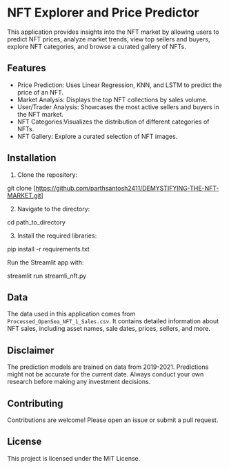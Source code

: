 # NFT Explorer and Price Predictor



This application provides insights into the NFT market by allowing users to predict NFT prices, analyze market trends, view top sellers and buyers, explore NFT categories, and browse a curated gallery of NFTs.

## Features

- Price Prediction: Uses Linear Regression, KNN, and LSTM to predict the price of an NFT.
- Market Analysis: Displays the top NFT collections by sales volume.
- User/Trader Analysis: Showcases the most active sellers and buyers in the NFT market.
- NFT Categories:Visualizes the distribution of different categories of NFTs.
- NFT Gallery: Explore a curated selection of NFT images.

## Installation

1. Clone the repository:

git clone [https://github.com/parthsantosh2411/DEMYSTIFYING-THE-NFT-MARKET.git]


2. Navigate to the directory:

cd path_to_directory


3. Install the required libraries:

pip install -r requirements.txt




Run the Streamlit app with:

streamlit run streamli_nft.py




## Data

The data used in this application comes from `Processed_OpenSea_NFT_1_Sales.csv`. It contains detailed information about NFT sales, including asset names, sale dates, prices, sellers, and more.

## Disclaimer

The prediction models are trained on data from 2019-2021. Predictions might not be accurate for the current date. Always conduct your own research before making any investment decisions.

## Contributing

Contributions are welcome! Please open an issue or submit a pull request.

## License

This project is licensed under the MIT License.
